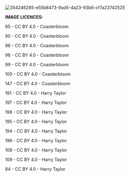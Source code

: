 
![354246285-e55b8473-9ad5-4a23-93b6-cf7a23742525](https://github.com/user-attachments/assets/2f2b7d61-e5f9-4e90-86f3-65b52dfcc983)

**IMAGE LICENCES:**

85 - CC BY 4.0 - Coasterbloom

90 - CC BY 4.0 - Coasterbloom

96 - CC BY 4.0 - Coasterbloom

98 - CC BY 4.0 - Coasterbloom

99 - CC BY 4.0 - Coasterbloom

100 - CC BY 4.0 - Coasterbloom

147 - CC BY 4.0 - Coasterbloom

191  - CC BY 4.0 - Harry Taylor

197 - CC BY 4.0 - Harry Taylor

198 - CC BY 4.0 - Harry Taylor

195 - CC BY 4.0 - Harry Taylor

194 - CC BY 4.0 - Harry Taylor

196 - CC BY 4.0 - Harry Taylor

108 - CC BY 4.0 - Harry Taylor

109 - CC BY 4.0 - Harry Taylor 

84 - CC BY 4.0 - Harry Taylor

